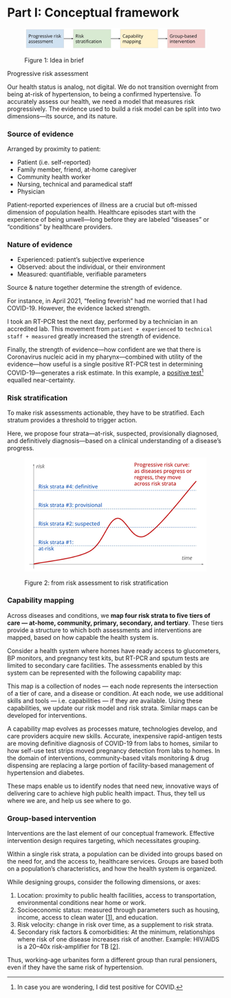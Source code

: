 # Part I: Conceptual framework

<figure><img src="../../.gitbook/assets/image (12).png" alt=""><figcaption><p>Figure 1: Idea in brief</p></figcaption></figure>

Progressive risk assessment


Our health status is analog, not digital. We do not transition overnight from  being at-risk of hypertension, to being a confirmed hypertensive. To accurately assess our health, we need a model that measures risk progressively. The evidence used to build a risk model can be split into two dimensions—its source, and its nature.

### Source of evidence

Arranged by proximity to patient:

* Patient (i.e. self-reported)
* Family member, friend, at-home caregiver
* Community health worker
* Nursing, technical and paramedical staff
* Physician

Patient-reported experiences of illness are a crucial but oft-missed dimension of population health. Healthcare episodes start with the experience of being unwell—long before they are labeled “diseases” or “conditions” by healthcare providers.

### Nature of evidence

* Experienced: patient’s subjective experience
* Observed: about the individual, or their environment
* Measured: quantifiable, verifiable parameters

Source & nature together determine the strength of evidence.&#x20;

For instance, in April 2021, “feeling feverish” had me worried that I had COVID-19. However, the evidence lacked strength.&#x20;

I took an RT-PCR test the next day, performed by a technician in an accredited lab. This movement from `patient + experienced` to `technical staff + measured` greatly increased the strength of evidence.

Finally, the strength of evidence—how confident are we that there is Coronavirus nucleic acid in my pharynx—combined with utility of the evidence—how useful is a single positive RT-PCR test in determining COVID-19—generates a risk estimate. In this example, a [positive test](#user-content-fn-1)[^1] equalled near-certainty.

### Risk stratification&#xD;

To make risk assessments actionable, they have to be stratified. Each stratum provides a threshold to trigger action.

Here, we propose four strata—at-risk, suspected, provisionally diagnosed, and definitively diagnosis—based on a clinical understanding of a disease’s progress.

<figure><img src="../../.gitbook/assets/image (11).png" alt=""><figcaption><p>Figure 2: from risk assessment to risk stratification</p></figcaption></figure>

### Capability mapping <a href="#db70" id="db70"></a>

Across diseases and conditions, we **map four risk strata to five** **tiers of care — at-home, community, primary, secondary, and tertiary**. These tiers provide a structure to which both assessments and interventions are mapped, based on how capable the health system is.

Consider a health system where homes have ready access to glucometers, BP monitors, and pregnancy test kits, but RT-PCR and sputum tests are limited to secondary care facilities. The assessments enabled by this system can be represented with the following capability map:

This map is a collection of nodes — each node represents the intersection of a tier of care, and a disease or condition. At each node, we use additional skills and tools — i.e. capabilities — if they are available. Using these capabilities, we update our risk model and risk strata. Similar maps can be developed for interventions.

A capability map evolves as processes mature, technologies develop, and care providers acquire new skills. Accurate, inexpensive rapid-antigen tests are moving definitive diagnosis of COVID-19 from labs to homes, similar to how self-use test strips moved pregnancy detection from labs to homes. In the domain of interventions, community-based vitals monitoring & drug dispensing are replacing a large portion of facility-based management of hypertension and diabetes.

These maps enable us to identify nodes that need new, innovative ways of delivering care to achieve high public health impact. Thus, they tell us where we are, and help us see where to go.

### Group-based intervention <a href="#id-3cba" id="id-3cba"></a>

Interventions are the last element of our conceptual framework. Effective intervention design requires targeting, which necessitates grouping.

Within a single risk strata, a population can be divided into groups based on the need for, and the access to, healthcare services. Groups are based both on a population’s characteristics, and how the health system is organized.

While designing groups, consider the following dimensions, or axes:

1. Location: proximity to public health facilities, access to transportation, environmental conditions near home or work.
2. Socioeconomic status: measured through parameters such as housing, income, access to clean water \[[1](https://doi.org/10.1080/16549716.2018.1438840)], and education.
3. Risk velocity: change in risk over time, as a supplement to risk strata.
4. Secondary risk factors & comorbidities: At the minimum, relationships where risk of one disease increases risk of another. Example: HIV/AIDS is a 20–40x risk-amplifier for TB \[[2](https://www.ncbi.nlm.nih.gov/pmc/articles/PMC3685687)].

Thus, working-age urbanites form a different group than rural pensioners, even if they have the same risk of hypertension.

[^1]: In case you are wondering, I did test positive for COVID.
